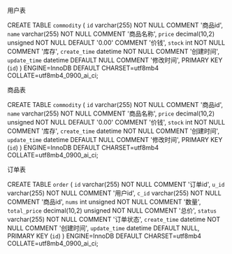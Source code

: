用户表

CREATE TABLE `commodity` (
  `id` varchar(255) NOT NULL COMMENT '商品id',
  `name` varchar(255) NOT NULL COMMENT '商品名称',
  `price` decimal(10,2) unsigned NOT NULL DEFAULT '0.00' COMMENT '价钱',
  `stock` int NOT NULL COMMENT '库存',
  `create_time` datetime NOT NULL COMMENT '创建时间',
  `update_time` datetime DEFAULT NULL COMMENT '修改时间',
  PRIMARY KEY (`id`)
) ENGINE=InnoDB DEFAULT CHARSET=utf8mb4 COLLATE=utf8mb4_0900_ai_ci;



商品表

CREATE TABLE `commodity` (
  `id` varchar(255) NOT NULL COMMENT '商品id',
  `name` varchar(255) NOT NULL COMMENT '商品名称',
  `price` decimal(10,2) unsigned NOT NULL DEFAULT '0.00' COMMENT '价钱',
  `stock` int NOT NULL COMMENT '库存',
  `create_time` datetime NOT NULL COMMENT '创建时间',
  `update_time` datetime DEFAULT NULL COMMENT '修改时间',
  PRIMARY KEY (`id`)
) ENGINE=InnoDB DEFAULT CHARSET=utf8mb4 COLLATE=utf8mb4_0900_ai_ci;



订单表

CREATE TABLE `order` (
  `id` varchar(255) NOT NULL COMMENT '订单id',
  `u_id` varchar(255) NOT NULL COMMENT '用户id',
  `c_id` varchar(255) NOT NULL COMMENT '商品id',
  `nums` int unsigned NOT NULL COMMENT '数量',
  `total_price` decimal(10,2) unsigned NOT NULL COMMENT '总价',
  `status` varchar(255) NOT NULL COMMENT '订单状态',
  `create_time` datetime NOT NULL COMMENT '创建时间',
  `update_time` datetime DEFAULT NULL,
  PRIMARY KEY (`id`)
) ENGINE=InnoDB DEFAULT CHARSET=utf8mb4 COLLATE=utf8mb4_0900_ai_ci;